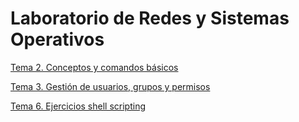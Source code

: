 
# Laboratorio de Redes y Sistemas Operativos

[Tema 2. Conceptos y comandos básicos](https://github.com/rpmaya/sistemas_operativos/blob/main/Tema_2_Conceptos_y_Comandos_basicos_23_24.markdown)

[Tema 3. Gestión de usuarios, grupos y permisos](https://github.com/rpmaya/sistemas_operativos/blob/main/Tema_3_Gestion_Usuarios_Grupos_Permisos_23_24.markdown)

[Tema 6. Ejercicios shell scripting](https://github.com/rpmaya/sistemas_operativos/tree/main/Tema6_Ejercicios)
